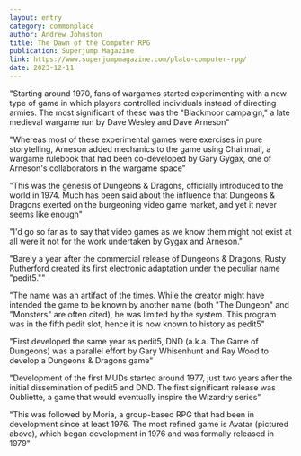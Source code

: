```yaml
---
layout: entry
category: commonplace
author: Andrew Johnston
title: The Dawn of the Computer RPG
publication: Superjump Magazine
link: https://www.superjumpmagazine.com/plato-computer-rpg/
date: 2023-12-11
---
```


"Starting around 1970, fans of wargames started experimenting with a new type of game in which players controlled individuals instead of directing armies. The most significant of these was the "Blackmoor campaign," a late medieval wargame run by Dave Wesley and Dave Arneson"

"Whereas most of these experimental games were exercises in pure storytelling, Arneson added mechanics to the game using Chainmail, a wargame rulebook that had been co-developed by Gary Gygax, one of Arneson's collaborators in the wargame space"

"This was the genesis of Dungeons & Dragons, officially introduced to the world in 1974. Much has been said about the influence that Dungeons & Dragons exerted on the burgeoning video game market, and yet it never seems like enough"

"I'd go so far as to say that video games as we know them might not exist at all were it not for the work undertaken by Gygax and Arneson."

"Barely a year after the commercial release of Dungeons & Dragons, Rusty Rutherford created its first electronic adaptation under the peculiar name "pedit5.""

"The name was an artifact of the times. While the creator might have intended the game to be known by another name (both "The Dungeon" and "Monsters" are often cited), he was limited by the system. This program was in the fifth pedit slot, hence it is now known to history as pedit5"

"First developed the same year as pedit5, DND (a.k.a. The Game of Dungeons) was a parallel effort by Gary Whisenhunt and Ray Wood to develop a Dungeons & Dragons game"

"Development of the first MUDs started around 1977, just two years after the initial dissemination of pedit5 and DND. The first significant release was Oubliette, a game that would eventually inspire the Wizardry series"

"This was followed by Moria, a group-based RPG that had been in development since at least 1976. The most refined game is Avatar (pictured above), which began development in 1976 and was formally released in 1979"
